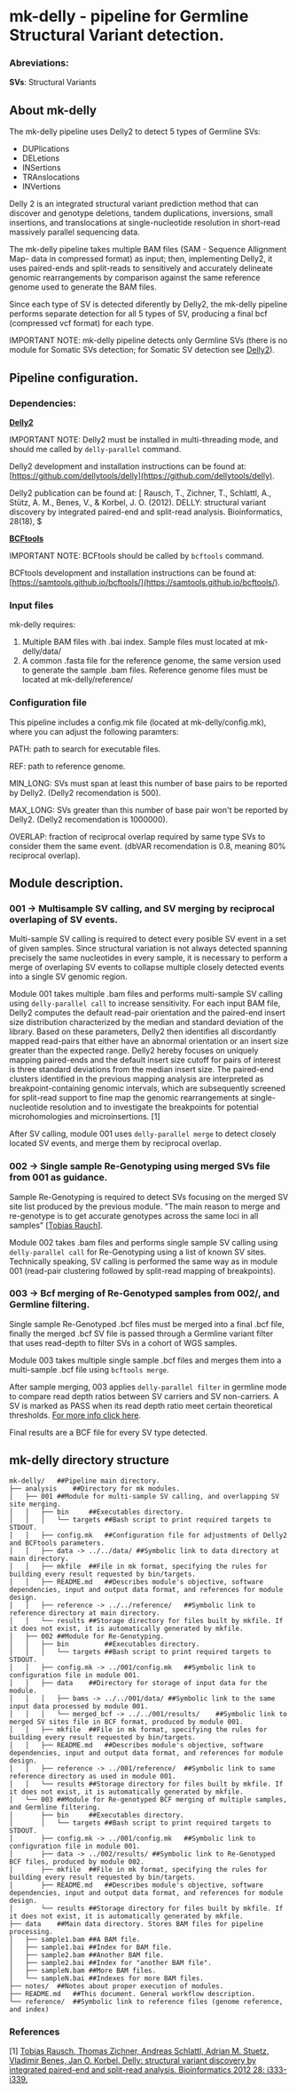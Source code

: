 # mk-delly - pipeline for Germline Structural Variant detection.

### Abreviations:
**SVs**: Structural Variants

## About mk-delly

The mk-delly pipeline uses Delly2 to detect 5 types of Germline SVs:

- DUPlications
- DELetions
- INSertions
- TRAnslocations
- INVertions

Delly 2 is an integrated structural variant prediction method that can discover and genotype deletions, tandem duplications, inversions, small insertions, and translocations at single-nucleotide resolution in short-read massively parallel sequencing data.

The mk-delly pipeline takes multiple BAM files (SAM - Sequence Allignment Map- data in compressed format) as input; then, implementing Delly2, it uses paired-ends and split-reads to sensitively and accurately delineate genomic rearrangements by comparison against the same reference genome used to generate the BAM files.

Since each type of SV is detected diferently by Delly2, the mk-delly pipeline performs separate detection for all 5 types of SV, producing a final bcf (compressed vcf format) for each type.

IMPORTANT NOTE: mk-delly pipeline detects only Germline SVs (there is no module for Somatic SVs detection; for Somatic SV detection see [Delly2](https://github.com/dellytools/delly)).

## Pipeline configuration.

### Dependencies:
**[Delly2](https://github.com/dellytools/delly)**

IMPORTANT NOTE: Delly2 must be installed in multi-threading mode, and should me called by `delly-parallel` command.

Delly2 development and installation instructions can be found at: [https://github.com/dellytools/delly](https://github.com/dellytools/delly).

Delly2 publication can be found at: [ Rausch, T., Zichner, T., Schlattl, A., Stütz, A. M., Benes, V., & Korbel, J. O. (2012). DELLY: structural variant discovery by integrated paired-end and split-read analysis. Bioinformatics, 28(18), $

**[BCFtools](https://samtools.github.io/bcftools/)**

IMPORTANT NOTE: BCFtools should be called by `bcftools` command.

BCFtools development and installation instructions can be found at: [https://samtools.github.io/bcftools/](https://samtools.github.io/bcftools/).

### Input files

mk-delly requires:
1) Multiple BAM files with .bai index. Sample files must located at mk-delly/data/
1) A common .fasta file for the reference genome, the same version used to generate the sample .bam files. Reference genome files must be located at mk-delly/reference/

### Configuration file

This pipeline includes a config.mk file (located at mk-delly/config.mk), where you can adjust the following paramters:

PATH: path to search for executable files.

REF: path to reference genome.

MIN_LONG: SVs must span at least this number of base pairs to be reported by Delly2. (Delly2 recomendation is 500).

MAX_LONG: SVs greater than this number of base pair won't be reported by Delly2. (Delly2 recomendation is 1000000).

OVERLAP: fraction of reciprocal overlap required by same type SVs to consider them the same event.  (dbVAR recomendation is 0.8, meaning 80% reciprocal overlap).

## Module description.

### 001 -> Multisample SV calling, and SV merging by reciprocal overlaping of SV events.

Multi-sample SV calling is required to detect every posible SV event in a set of given samples. Since structural variation is not always detected spanning precisely the same nucleotides in every sample, it is necessary to perform a merge of overlaping SV events to collapse multiple closely detected events into a single SV genomic region.

Module 001 takes multiple .bam files and performs multi-sample SV calling using `delly-parallel call` to increase sensitivity. For each input BAM file, Delly2 computes the default read-pair orientation and the paired-end insert size distribution characterized by the median and standard deviation of the library. Based on these parameters, Delly2 then identifies all discordantly mapped read-pairs that either have an abnormal orientation or an insert size greater than the expected range. Delly2 hereby focuses on uniquely mapping paired-ends and the default insert size cutoff for pairs of interest is three standard deviations from the median insert size. The paired-end clusters identified in the previous mapping analysis are interpreted as breakpoint-containing genomic intervals, which are subsequently screened for split-read support to fine map the genomic rearrangements at single-nucleotide resolution and to investigate the breakpoints for potential microhomologies and microinsertions. [1]

After SV calling, module 001 uses `delly-parallel merge` to detect closely located SV events, and merge them by reciprocal overlap.

### 002 -> Single sample Re-Genotyping using merged SVs file from 001 as guidance.

Sample Re-Genotyping is required to detect SVs focusing on the merged SV site list produced by the previous module. "The main reason to merge and re-genotype is to get accurate genotypes across the same loci in all samples" [[Tobias Rauch](https://github.com/dellytools/delly/issues/60)].

Module 002 takes .bam files and performs single sample SV calling using `delly-parallel call` for Re-Genotyping using a list of known SV sites. Technically speaking, SV calling is performed the same way as in module 001 (read-pair clustering followed by split-read mapping of breakpoints).

### 003 -> Bcf merging of Re-Genotyped samples from 002/, and Germline filtering.

Single sample Re-Genotyped .bcf files must be merged into a final .bcf file, finally the merged .bcf SV file is passed through a Germline variant filter that uses read-depth to filter SVs in a cohort of WGS samples.

Module 003 takes multiple single sample .bcf files and merges them into a multi-sample .bcf file using `bcftools merge`.

After sample merging, 003 applies `delly-parallel filter` in germline mode to compare read depth ratios between SV carriers and SV non-carriers. A SV is marked as PASS when its read depth ratio meet certain theoretical thresholds. [For more info click here](https://groups.google.com/forum/#!topic/delly-users/44_6F5pa9bI).

Final results are a BCF file for every SV type detected.

## mk-delly directory structure

```
mk-delly/	##Pipeline main directory.
├── analysis	##Directory for mk modules.
│   ├── 001	##Module for multi-sample SV calling, and overlapping SV site merging.
│   │   ├── bin		##Executables directory.
│   │   │   └── targets	##Bash script to print required targets to STDOUT.
│   │   ├── config.mk	##Configuration file for adjustments of Delly2 and BCFtools parameters.
│   │   ├── data -> ../../data/	##Symbolic link to data directory at main directory.
│   │   ├── mkfile	##File in mk format, specifying the rules for building every result requested by bin/targets.
│   │   ├── README.md	##Describes module's objective, software dependencies, input and output data format, and references for module design.
│   │   ├── reference -> ../../reference/	##Symbolic link to reference directory at main directory.
│   │   └── results	##Storage directory for files built by mkfile. If it does not exist, it is automatically generated by mkfile.
│   ├── 002	##Module for Re-Genotyping.
│   │   ├── bin         ##Executables directory.
│   │   │   └── targets	##Bash script to print required targets to STDOUT.
│   │   ├── config.mk -> ../001/config.mk	##Symbolic link to configuration file in module 001.
│   │   ├── data	##Directory for storage of input data for the module.
│   │   │   ├── bams -> ../../001/data/	##Symbolic link to the same input data processed by module 001.
│   │   │   └── merged_bcf -> ../../001/results/	##Symbolic link to merged SV sites file in BCF format, produced by module 001.
│   │   ├── mkfile	##File in mk format, specifying the rules for building every result requested by bin/targets.
│   │   ├── README.md	##Describes module's objective, software dependencies, input and output data format, and references for module design.
│   │   ├── reference -> ../001/reference/	##Symbolic link to same reference directory as used in module 001.
│   │   └── results	##Storage directory for files built by mkfile. If it does not exist, it is automatically generated by mkfile.
│   └── 003	##Module for Re-genotyped BCF merging of multiple samples, and Germline filtering.
│       ├── bin		##Executables directory.
│       │   └── targets	##Bash script to print required targets to STDOUT.
│       ├── config.mk -> ../001/config.mk	##Symbolic link to configuration file in module 001.
│       ├── data -> ../002/results/	##Symbolic link to Re-Genotyped BCF files, produced by module 002.
│       ├── mkfile	##File in mk format, specifying the rules for building every result requested by bin/targets.
│       ├── README.md	##Describes module's objective, software dependencies, input and output data format, and references for module design.
│       └── results	##Storage directory for files built by mkfile. If it does not exist, it is automatically generated by mkfile.
├── data	##Main data directory. Stores BAM files for pipeline processing.
│   ├── sample1.bam	##A BAM file.
│   ├── sample1.bai	##Index for BAM file.
│   ├── sample2.bam	##Another BAM file.
│   ├── sample2.bai	##Index for "another BAM file".
│   ├── sampleN.bam	##More BAM files.
│   └── sampleN.bai	##Indexes for more BAM files.
├── notes/	##Notes about proper execution of modules.
├── README.md	##This document. General workflow description.
└── reference/	##Symbolic link to reference files (genome reference, and index)
```

### References
[1] [Tobias Rausch, Thomas Zichner, Andreas Schlattl, Adrian M. Stuetz, Vladimir Benes, Jan O. Korbel. Delly: structural variant discovery by integrated paired-end and split-read analysis. Bioinformatics 2012 28: i333-i339.](https://academic.oup.com/bioinformatics/article/28/18/i333/245403/DELLY-structural-variant-discovery-by-integrated)
